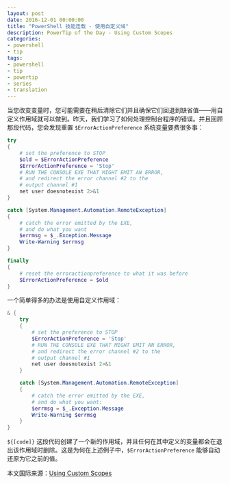 ```yaml
---
layout: post
date: 2016-12-01 00:00:00
title: "PowerShell 技能连载 - 使用自定义域"
description: PowerTip of the Day - Using Custom Scopes
categories:
- powershell
- tip
tags:
- powershell
- tip
- powertip
- series
- translation
---
```

当您改变变量时，您可能需要在稍后清除它们并且确保它们回退到缺省值——用自定义作用域就可以做到。昨天，我们学习了如何处理控制台程序的错误。并且回顾那段代码，您会发现重置 `$ErrorActionPreference` 系统变量要费很多事：

```powershell
try
{
    # set the preference to STOP
    $old = $ErrorActionPreference
    $ErrorActionPreference = 'Stop'
    # RUN THE CONSOLE EXE THAT MIGHT EMIT AN ERROR,
    # and redirect the error channel #2 to the
    # output channel #1
    net user doesnotexist 2>&1
}

catch [System.Management.Automation.RemoteException]
{
    # catch the error emitted by the EXE,
    # and do what you want
    $errmsg = $_.Exception.Message
    Write-Warning $errmsg
}

finally
{
    # reset the erroractionpreference to what it was before
    $ErrorActionPreference = $old
}
```

一个简单得多的办法是使用自定义作用域：

```powershell
& {
    try
    {
        # set the preference to STOP
        $ErrorActionPreference = 'Stop'
        # RUN THE CONSOLE EXE THAT MIGHT EMIT AN ERROR,
        # and redirect the error channel #2 to the
        # output channel #1
        net user doesnotexist 2>&1
    }

    catch [System.Management.Automation.RemoteException]
    {
        # catch the error emitted by the EXE,
        # and do what you want:
        $errmsg = $_.Exception.Message
        Write-Warning $errmsg
    }
}
```

`${[code]}` 这段代码创建了一个新的作用域，并且任何在其中定义的变量都会在退出该作用域时删除。这是为何在上述例子中，`$ErrorActionPreference` 能够自动还原为它之前的值。

<!--more-->
本文国际来源：[Using Custom Scopes](http://community.idera.com/powershell/powertips/b/tips/posts/using-custom-scopes)

